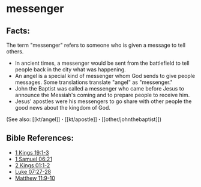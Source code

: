 # messenger #

## Facts: ##

The term "messenger" refers to someone who is given a message to tell others.

* In ancient times, a messenger would be sent from the battlefield to tell people back in the city what was happening.
* An angel is a special kind of messenger whom God sends to give people messages. Some translations translate "angel" as "messenger."
* John the Baptist was called a messenger who came before Jesus to announce the Messiah's coming and to prepare people to receive him.
* Jesus' apostles were his messengers to go share with other people the good news about the kingdom of God.

(See also: [[kt/angel]] **·** [[kt/apostle]] **·** [[other/johnthebaptist]])

## Bible References: ##

* [1 Kings 19:1-3](en/tn/1ki/help/19/01)
* [1 Samuel 06:21](en/tn/1sa/help/06/21)
* [2 Kings 01:1-2](en/tn/2ki/help/01/01)
* [Luke 07:27-28](en/tn/luk/help/07/27)
* [Matthew 11:9-10](en/tn/mat/help/11/09)